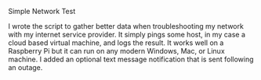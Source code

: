 Simple Network Test

I wrote the script to gather better data when troubleshooting my network with my internet service provider. 
It simply pings some host, in my case a cloud based virtual machine, and logs the result. 
It works well on a Raspberry Pi but it can run on any modern Windows, Mac, or Linux machine. 
I added an optional text message notification that is sent following an outage. 
